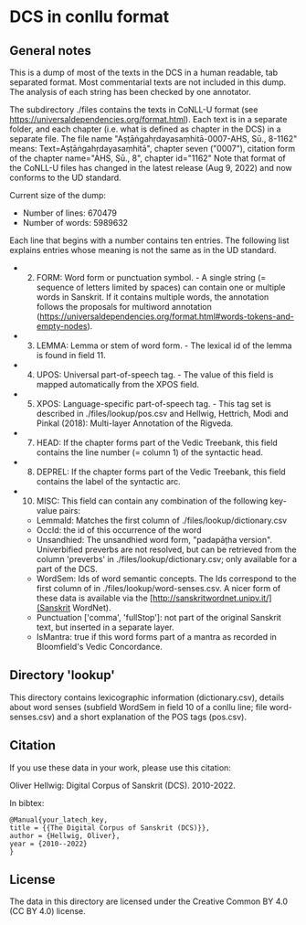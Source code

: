 # DCS in conllu format

## General notes

This is a dump of most of the texts in the DCS in a human readable, tab separated format. Most commentarial texts are not included in this dump.
The analysis of each string has been checked by one annotator.

The subdirectory ./files contains the texts in CoNLL-U format (see https://universaldependencies.org/format.html). Each text is in a separate folder, and each chapter (i.e. what is defined as chapter in the DCS) in a separate file.
The file name "Aṣṭāṅgahṛdayasaṃhitā-0007-AHS, Sū., 8-1162" means: Text=Aṣṭāṅgahṛdayasaṃhitā", chapter seven ("0007"), citation form of the chapter name="AHS, Sū., 8", chapter id="1162"
Note that format of the CoNLL-U files has changed in the latest release (Aug 9, 2022) and now conforms to the UD standard.

Current size of the dump:

* Number of lines: 670479
* Number of words: 5989632



Each line that begins with a number contains ten entries. The following list explains entries whose meaning is not the same as in the UD standard.

* 2. FORM: Word form or punctuation symbol. - A single string (= sequence of letters limited by spaces) can contain one or multiple words in Sanskrit. If it contains multiple words, the annotation follows the proposals for multiword annotation (https://universaldependencies.org/format.html#words-tokens-and-empty-nodes).
* 3. LEMMA: Lemma or stem of word form. - The lexical id of the lemma is found in field 11.
* 4. UPOS: Universal part-of-speech tag. - The value of this field is mapped automatically from the XPOS field.
* 5. XPOS: Language-specific part-of-speech tag. - This tag set is described in ./files/lookup/pos.csv and Hellwig, Hettrich, Modi and Pinkal (2018): Multi-layer Annotation of the Rigveda.
* 7. HEAD: If the chapter forms part of the Vedic Treebank, this field contains the line number (= column 1) of the syntactic head.
* 8. DEPREL: If the chapter forms part of the Vedic Treebank, this field contains the label of the syntactic arc.
* 10. MISC: This field can contain any combination of the following key-value pairs:
  * LemmaId: Matches the first column of ./files/lookup/dictionary.csv
  * OccId: the id of this occurrence of the word
  * Unsandhied: The unsandhied word form, "padapāṭha version". Univerbified preverbs are not resolved, but can be retrieved from the column 'preverbs' in ./files/lookup/dictionary.csv; only available for a part of the DCS.
  * WordSem: Ids of word semantic concepts. The Ids correspond to the first column of in ./files/lookup/word-senses.csv. A nicer form of these data is available via the [http://sanskritwordnet.unipv.it/](Sanskrit WordNet).
  * Punctuation ['comma', 'fullStop']: not part of the original Sanskrit text, but inserted in a separate layer.
  * IsMantra: true if this word forms part of a mantra as recorded in Bloomfield's Vedic Concordance.


## Directory 'lookup'

This directory contains lexicographic information (dictionary.csv), details about word senses (subfield WordSem in field 10 of a conllu line; file word-senses.csv) and a short explanation of the POS tags (pos.csv).

## Citation

If you use these data in your work, please use this citation:

Oliver Hellwig: Digital Corpus of Sanskrit (DCS). 2010-2022.

In bibtex:
```
@Manual{your_latech_key,
title = {{The Digital Corpus of Sanskrit (DCS)}},
author = {Hellwig, Oliver},
year = {2010--2022}
}
```

 
## License

The data in this directory are licensed under the Creative Common BY 4.0 (CC BY 4.0) license.